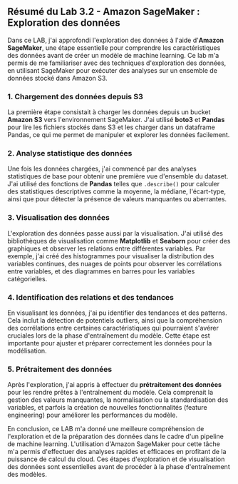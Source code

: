 ## Résumé du Lab 3.2 - Amazon SageMaker : Exploration des données

Dans ce LAB, j'ai approfondi l'exploration des données à l'aide d'**Amazon SageMaker**, une étape essentielle pour comprendre les caractéristiques des données avant de créer un modèle de machine learning. Ce lab m'a permis de me familiariser avec des techniques d'exploration des données, en utilisant SageMaker pour exécuter des analyses sur un ensemble de données stocké dans Amazon S3.

### 1. Chargement des données depuis S3
La première étape consistait à charger les données depuis un bucket **Amazon S3** vers l'environnement SageMaker. J'ai utilisé **boto3** et **Pandas** pour lire les fichiers stockés dans S3 et les charger dans un dataframe Pandas, ce qui me permet de manipuler et explorer les données facilement.

### 2. Analyse statistique des données
Une fois les données chargées, j'ai commencé par des analyses statistiques de base pour obtenir une première vue d'ensemble du dataset. J'ai utilisé des fonctions de **Pandas** telles que `.describe()` pour calculer des statistiques descriptives comme la moyenne, la médiane, l'écart-type, ainsi que pour détecter la présence de valeurs manquantes ou aberrantes.

### 3. Visualisation des données
L'exploration des données passe aussi par la visualisation. J'ai utilisé des bibliothèques de visualisation comme **Matplotlib** et **Seaborn** pour créer des graphiques et observer les relations entre différentes variables. Par exemple, j'ai créé des histogrammes pour visualiser la distribution des variables continues, des nuages de points pour observer les corrélations entre variables, et des diagrammes en barres pour les variables catégorielles.

### 4. Identification des relations et des tendances
En visualisant les données, j'ai pu identifier des tendances et des patterns. Cela inclut la détection de potentiels outliers, ainsi que la compréhension des corrélations entre certaines caractéristiques qui pourraient s'avérer cruciales lors de la phase d'entraînement du modèle. Cette étape est importante pour ajuster et préparer correctement les données pour la modélisation.

### 5. Prétraitement des données
Après l'exploration, j'ai appris à effectuer du **prétraitement des données** pour les rendre prêtes à l'entraînement du modèle. Cela comprenait la gestion des valeurs manquantes, la normalisation ou la standardisation des variables, et parfois la création de nouvelles fonctionnalités (feature engineering) pour améliorer les performances du modèle.

En conclusion, ce LAB m'a donné une meilleure compréhension de l'exploration et de la préparation des données dans le cadre d'un pipeline de machine learning. L'utilisation d'Amazon SageMaker pour cette tâche m'a permis d'effectuer des analyses rapides et efficaces en profitant de la puissance de calcul du cloud. Ces étapes d'exploration et de visualisation des données sont essentielles avant de procéder à la phase d'entraînement des modèles.
